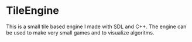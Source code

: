 # TileEngine
This is a small tile based engine I made with SDL and C++. The engine can be used to make very small games and to visualize algoritms.
